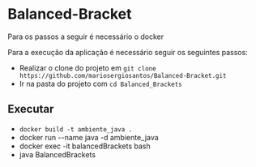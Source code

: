 # Balanced-Bracket

Para os passos a seguir é necessário o docker

Para a execução da aplicação é necessário seguir os seguintes passos: <br>
- Realizar o clone do projeto em `git clone https://github.com/mariosergiosantos/Balanced-Bracket.git`
- Ir na pasta do projeto com `cd Balanced_Brackets`

## Executar
- `docker build -t ambiente_java .`
- docker run --name java -d ambiente_java
- docker exec -it balancedBrackets bash
- java BalancedBrackets